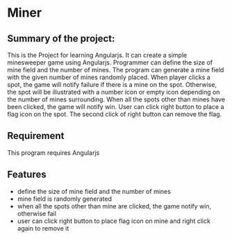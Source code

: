 # **Miner**

## **Summary of the project:**

This is the Project for learning Angularjs.
It can create a simple minesweeper game using Angularjs. Programmer can define the size of mine field and
the number of mines. The program can generate a mine field with the given number of mines randomly placed. 
When player clicks a spot, the game will notify failure if there is a mine on the spot. Otherwise, the spot will be illustrated with a number icon or empty icon depending on the number of mines surrounding.
When all the spots other than mines have been clicked, the game will notify win. 
User can click right button to place a flag icon on the spot. The second click of right button can remove the flag. 

## **Requirement**

This program requires Angularjs

## **Features**
* define the size of mine field and the number of mines
* mine field is randomly generated
* when all the spots other than mine are clicked, the game notify win, otherwise fail
* user can click right button to place flag icon on mine and right click again to remove it